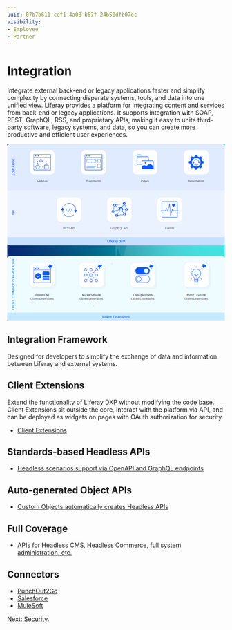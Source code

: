 ```yaml
---
uuid: 07b7b611-cef1-4a08-b67f-24b50dfb07ec
visibility:
- Employee
- Partner
---
```


# Integration

Integrate external back-end or legacy applications faster and simplify complexity by connecting disparate systems, tools, and data into one unified view. Liferay provides a platform for integrating content and services from back-end or legacy applications. It supports integration with SOAP, REST, GraphQL, RSS, and proprietary APIs, making it easy to unite third-party software, legacy systems, and data, so you can create more productive and efficient user experiences.

![Liferay's low code and API features are a part of Liferay DXP, while Client Extensions can exist outside of the DXP environment.](./integration/images/01.png)

## Integration Framework

Designed for developers to simplify the exchange of data and information between Liferay and external systems.

## Client Extensions

Extend the functionality of Liferay DXP without modifying the code base. Client Extensions sit outside the core, interact with the platform via API, and can be deployed as widgets on pages with OAuth authorization for security.

* [Client Extensions](https://learn.liferay.com/w/dxp/building-applications/client-extensions)

## Standards-based Headless APIs

* [Headless scenarios support via OpenAPI and GraphQL endpoints](https://learn.liferay.com/w/dxp/headless-delivery/consuming-apis)

## Auto-generated Object APIs

* [Custom Objects automatically creates Headless APIs](https://learn.liferay.com/w/dxp/building-applications/objects/understanding-object-integrations/using-custom-object-apis)

## Full Coverage

* [APIs for Headless CMS, Headless Commerce, full system administration, etc.](https://learn.liferay.com/w/dxp/headless-delivery/using-liferay-as-a-headless-platform)

## Connectors

* [PunchOut2Go](https://learn.liferay.com/w/commerce/add-ons-and-connectors/punchout2go)
* [Salesforce](https://learn.liferay.com/w/commerce/add-ons-and-connectors/salesforce/liferay-connector-to-salesforce)
* [MuleSoft](https://learn.liferay.com/w/commerce/add-ons-and-connectors/mulesoft)

Next: [Security](./security.md).
